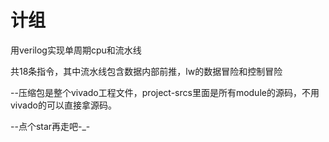 # 计组
用verilog实现单周期cpu和流水线

共18条指令，其中流水线包含数据内部前推，lw的数据冒险和控制冒险

--压缩包是整个vivado工程文件，project-srcs里面是所有module的源码，不用vivado的可以直接拿源码。

--点个star再走吧-_-
